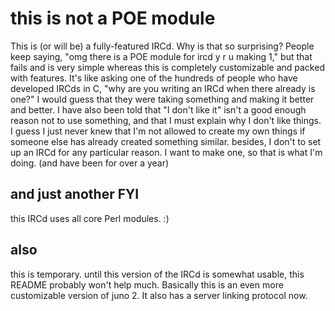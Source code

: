 # this is not a POE module

This is (or will be) a fully-featured IRCd. Why is that so surprising? People keep saying, "omg there is a POE module for ircd y r u making 1,"
but that fails and is very simple whereas this is completely customizable and packed with features. It's like asking one of the hundreds of 
people who have developed IRCds in C, "why are you writing an IRCd when there already is one?" I would guess that they were taking something and
making it better and better. I have also been told that "I don't like it" isn't a good enough reason not to use something, and that I must explain
why I don't like things. I guess I just never knew that I'm not allowed to create my own things if someone else has already created something
similar. besides, I don't to set up an IRCd for any particular reason. I want to make one, so that is what I'm doing. (and have been for over a year)

## and just another FYI

this IRCd uses all core Perl modules. :)

## also

this is temporary. until this version of the IRCd is somewhat usable, this README probably won't help much. Basically this is an even more
customizable version of juno 2. It also has a server linking protocol now.
